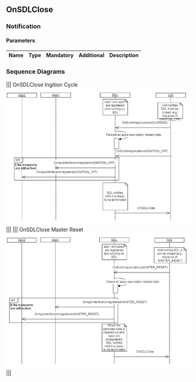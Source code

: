 ## OnSDLClose


### Notification

#### Parameters

|Name|Type|Mandatory|Additional|Description|
|:---|:---|:--------|:---------|:----------|

### Sequence Diagrams
|||
OnSDLClose Ingition Cycle
![OnSDLClose](./assets/OnSDLCloseIgnition.png)
|||
|||
OnSDLClose Master Reset
![OnSDLClose](./assets/OnSDLCLoseReset.png)
|||
